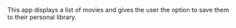 This app displays a list of movies and gives the user the option to save them to their personal library.
